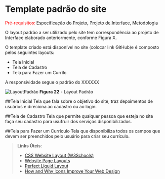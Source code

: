 # Template padrão do site

<span style="color:red">Pré-requisitos: <a href="2-Especificação do Projeto.md"> Especificação do Projeto</a></span>, <a href="3-Projeto de Interface.md"> Projeto de Interface</a>, <a href="4-Metodologia.md"> Metodologia</a>

O layout padrão a ser utilizado pelo site tem correspondência ao projeto de Interface elaborado anteriormente, conforme Figura X.

O template criado está disponível no site (colocar link GitHub)e é composto pelos seguintes layouts:
- Tela Inicial
- Tela de Cadastro
- Tela para Fazer um Currílo

A responsividade segue o padrão do XXXXXX

![LayoutPadrão](img/LayoutPadrão.png)
**Figura 22** - Layout Padrão

##Tela Inicial
Tela que fala sobre o objetivo do site, traz depoimentos de usuários e direciona ao cadastro ou ao login.

##Tela de Cadastro
Tela que permite qualquer pessoa que esteja no site faça seu cadastro para usufruir dos serviços disponibilizados. 

##Tela para Fazer um Currículo
Tela que disponibiliza todos os campos que devem ser preenchidos pelo usuário para criar seu currículo.


> **Links Úteis**:
>
> - [CSS Website Layout (W3Schools)](https://www.w3schools.com/css/css_website_layout.asp)
> - [Website Page Layouts](http://www.cellbiol.com/bioinformatics_web_development/chapter-3-your-first-web-page-learning-html-and-css/website-page-layouts/)
> - [Perfect Liquid Layout](https://matthewjamestaylor.com/perfect-liquid-layouts)
> - [How and Why Icons Improve Your Web Design](https://usabilla.com/blog/how-and-why-icons-improve-you-web-design/)
